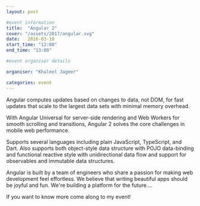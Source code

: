 ```yaml
---
layout: post

#event information
title:  "Angular 2"
cover: "/assets/2017/angular.svg"
date:   2016-03-10
start_time: "12:00"
end_time: "13:00"

#event organiser details

organiser: "Khaleel Jageer"

categories: event
---
```


Angular computes updates based on changes to data, not DOM, for fast updates that scale to the largest data sets with minimal memory overhead.

With Angular Universal for server-side rendering and Web Workers for smooth scrolling and transitions, Angular 2 solves the core challenges in mobile web performance.

Supports several languages including plain JavaScript, TypeScript, and Dart. Also supports both object-style data structure with POJO data-binding and functional reactive style with unidirectional data flow and support for observables and immutable data structures.

Angular is built by a team of engineers who share a passion for making web development feel effortless. We believe that writing beautiful apps should be joyful and fun. We're building a platform for the future....

If you want to know more come along to my event!
